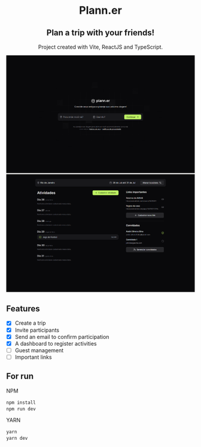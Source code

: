 <h1 align="center">Plann.er</h1>

<h2 align="center">Plan a trip with your friends!</h2>

<p align="center">Project created with Vite, ReactJS and TypeScript.</p>

![preview](./.github/preview1.png)
![preview](./.github/preview2.png)

## Features

- [x] Create a trip
- [x] Invite participants
- [x] Send an email to confirm participation
- [x] A dashboard to register activities
- [ ] Guest management
- [ ] Important links

## For run

NPM

```bash
npm install
npm run dev
```

YARN

```bash
yarn
yarn dev
```

